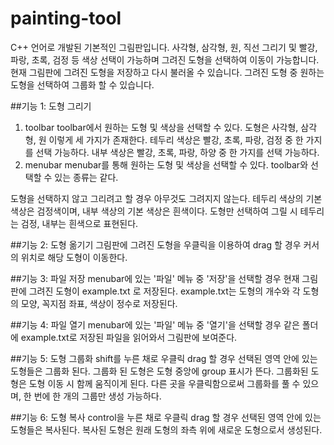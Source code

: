 # painting-tool

C++ 언어로 개발된 기본적인 그림판입니다.
사각형, 삼각형, 원, 직선 그리기 및 빨강, 파랑, 초록, 검정 등 색상 선택이 가능하며 그려진 도형을 선택하여 이동이 가능합니다.
현재 그림판에 그려진 도형을 저장하고 다시 불러올 수 있습니다.
그려진 도형 중 원하는 도형을 선택하여 그룹화 할 수 있습니다.

##기능 1: 도형 그리기
1) toolbar
toolbar에서 원하는 도형 및 색상을 선택할 수 있다.
도형은 사각형, 삼각형, 원 이렇게 세 가지가 존재한다.
테두리 색상은 빨강, 초록, 파랑, 검정 중 한 가지를 선택 가능하다.
내부 색상은 빨강, 초록, 파랑, 하양 중 한 가지를 선택 가능하다.
2) menubar
menubar를 통해 원하는 도형 및 색상을 선택할 수 있다.
toolbar와 선택할 수 있는 종류는 같다.

도형을 선택하지 않고 그리려고 할 경우 아무것도 그려지지 않는다. 
테두리 색상의 기본 색상은 검정색이며, 내부 색상의 기본 색상은 흰색이다.
도형만 선택하여 그릴 시 테두리는 검정, 내부는 흰색으로 표현된다.

##기능 2: 도형 옮기기
그림판에 그려진 도형을 우클릭을 이용하여 drag 할 경우 커서의 위치로 해당 도형이 이동한다. 

##기능 3: 파일 저장
menubar에 있는 '파일' 메뉴 중 '저장'을 선택할 경우 현재 그림판에 그려진 도형이 example.txt 로 저장된다.
example.txt는 도형의 개수와 각 도형의 모양, 꼭지점 좌표, 색상이 정수로 저장된다.

##기능 4: 파일 열기
menubar에 있는 '파일' 메뉴 중 '열기'을 선택할 경우 같은 폴더에 example.txt로 저장된 파일을 읽어와서 그림판에 보여준다.

##기능 5: 도형 그룹화
shift를 누른 채로 우클릭 drag 할 경우 선택된 영역 안에 있는 도형들은 그룹화 된다.
그룹화 된 도형은 도형 중앙에 group 표시가 뜬다.
그룹화된 도형은 도형 이동 시 함께 움직이게 된다.
다른 곳을 우클릭함으로써 그룹화를 풀 수 있으며, 한 번에 한 개의 그룹만 생성 가능하다.

##기능 6: 도형 복사
control을 누른 채로 우클릭 drag 할 경우 선택된 영역 안에 있는 도형들은 복사된다. 
복사된 도형은 원래 도형의 좌측 위에 새로운 도형으로서 생성된다.
